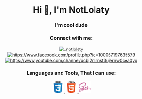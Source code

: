 <h1 align="center">Hi 👋, I'm NotLolaty</h1>
<h3 align="center">I'm cool dude</h3>

<h3 align="center">Connect with me:</h3>
<p align="center", gap="10px">
<a href="https://twitter.com/_notlolaty" target="blank"><img align="center" src="https://raw.githubusercontent.com/rahuldkjain/github-profile-readme-generator/master/src/images/icons/Social/twitter.svg" alt="_notlolaty" height="30" width="40" /></a>
<a href="https://fb.com/https://www.facebook.com/profile.php?id=100067197635579" target="blank"><img align="center" src="https://raw.githubusercontent.com/rahuldkjain/github-profile-readme-generator/master/src/images/icons/Social/facebook.svg" alt="https://www.facebook.com/profile.php?id=100067197635579" height="30" width="40" /></a>
<a href="https://www.youtube.com/channel/UCBJ2MRNst3ujERNw0CEA0yg" target="blank"><img align="center" src="https://raw.githubusercontent.com/rahuldkjain/github-profile-readme-generator/master/src/images/icons/Social/youtube.svg" alt="https://www.youtube.com/channel/ucbj2mrnst3ujernw0cea0yg" height="30" width="40" /></a>
</p>

<h3 align="center">Languages and Tools, That I can use:</h3>
<p align="center"> <a href="https://www.w3schools.com/css/" target="_blank" rel="noreferrer"> <img src="https://raw.githubusercontent.com/devicons/devicon/master/icons/css3/css3-original-wordmark.svg" alt="css3" width="40" height="40"/> </a> <a href="https://www.w3.org/html/" target="_blank" rel="noreferrer"> <img src="https://raw.githubusercontent.com/devicons/devicon/master/icons/html5/html5-original-wordmark.svg" alt="html5" width="40" height="40"/> </a> <a href="https://sass-lang.com" target="_blank" rel="noreferrer"> <img src="https://raw.githubusercontent.com/devicons/devicon/master/icons/sass/sass-original.svg" alt="sass" width="40" height="40"/> </a> </p>

